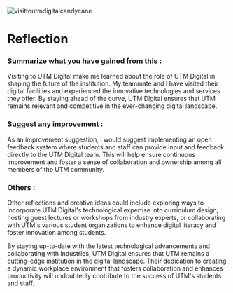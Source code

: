 ![visittoutmdigitalcandycane](https://github.com/nurainabalqis/E-portfolio/assets/148413115/e4c4dda0-9da9-461c-84b7-57fc66c3d90e)

# Reflection
### Summarize what you have gained from this :
Visiting to UTM Digital make me learned about the role of UTM Digital in shaping the future of the institution. My teammate and I have visited their digital facilities and experienced the innovative technologies and services they offer. By staying ahead of the curve, UTM Digital ensures that UTM remains relevant and competitive in the ever-changing digital landscape.
### Suggest any improvement :
As an improvement suggestion, I would suggest implementing an open feedback system where students and staff can provide input and feedback directly to the UTM Digital team. This will help ensure continuous improvement and foster a sense of collaboration and ownership among all members of the UTM community.
### Others :
Other reflections and creative ideas could include exploring ways to incorporate UTM Digital's technological expertise into curriculum design, hosting guest lectures or workshops from industry experts, or collaborating with UTM's various student organizations to enhance digital literacy and foster innovation among students.

By staying up-to-date with the latest technological advancements and collaborating with industries, UTM Digital ensures that UTM remains a cutting-edge institution in the digital landscape. Their dedication to creating a dynamic workplace environment that fosters collaboration and enhances productivity will undoubtedly contribute to the success of UTM's students and staff.
